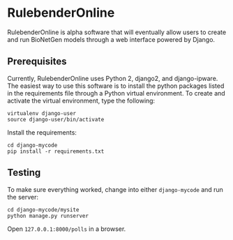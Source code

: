 # RulebenderOnline

RulebenderOnline is alpha software that will eventually allow users to create and run BioNetGen models through a web interface powered by Django.

## Prerequisites

Currently, RulebenderOnline uses Python 2, django2, and django-ipware. The easiest way to use this software is to install the python packages listed in the requirements file through a Python virtual environment. To create and activate the virtual environment, type the following:

    virtualenv django-user
    source django-user/bin/activate

Install the requirements:

    cd django-mycode
    pip install -r requirements.txt

## Testing

To make sure everything worked, change into either `django-mycode` and run the server:

    cd django-mycode/mysite
    python manage.py runserver

Open `127.0.0.1:8000/polls` in a browser.
